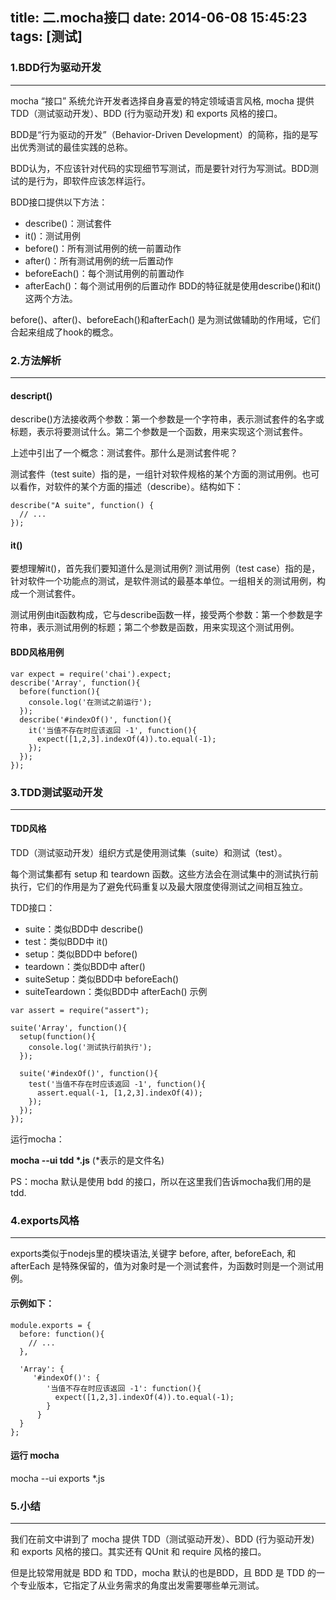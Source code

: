 title: 二.mocha接口
date: 2014-06-08 15:45:23
tags: [测试]
---

### 1.BDD行为驱动开发
---
mocha “接口” 系统允许开发者选择自身喜爱的特定领域语言风格, mocha 提供 TDD（测试驱动开发）、BDD (行为驱动开发) 和 exports 风格的接口。

BDD是“行为驱动的开发”（Behavior-Driven Development）的简称，指的是写出优秀测试的最佳实践的总称。

BDD认为，不应该针对代码的实现细节写测试，而是要针对行为写测试。BDD测试的是行为，即软件应该怎样运行。

BDD接口提供以下方法：

* describe()：测试套件
* it()：测试用例
* before()：所有测试用例的统一前置动作
* after()：所有测试用例的统一后置动作
* beforeEach()：每个测试用例的前置动作
* afterEach()：每个测试用例的后置动作
BDD的特征就是使用describe()和it() 这两个方法。

before()、after()、beforeEach()和afterEach() 是为测试做辅助的作用域，它们合起来组成了hook的概念。

### 2.方法解析
---
#### descript()
describe()方法接收两个参数：第一个参数是一个字符串，表示测试套件的名字或标题，表示将要测试什么。第二个参数是一个函数，用来实现这个测试套件。

上述中引出了一个概念：测试套件。那什么是测试套件呢？

测试套件（test suite）指的是，一组针对软件规格的某个方面的测试用例。也可以看作，对软件的某个方面的描述（describe）。结构如下：
```
describe("A suite", function() {
  // ...
});
```

#### it()
要想理解it()，首先我们要知道什么是测试用例? 测试用例（test case）指的是，针对软件一个功能点的测试，是软件测试的最基本单位。一组相关的测试用例，构成一个测试套件。

测试用例由it函数构成，它与describe函数一样，接受两个参数：第一个参数是字符串，表示测试用例的标题；第二个参数是函数，用来实现这个测试用例。

#### BDD风格用例
```
var expect = require('chai').expect;
describe('Array', function(){
  before(function(){
    console.log('在测试之前运行');
  });
  describe('#indexOf()', function(){
    it('当值不存在时应该返回 -1', function(){
      expect([1,2,3].indexOf(4)).to.equal(-1);
    });
  });
});
```

### 3.TDD测试驱动开发
---
#### TDD风格
TDD（测试驱动开发）组织方式是使用测试集（suite）和测试（test）。

每个测试集都有 setup 和 teardown 函数。这些方法会在测试集中的测试执行前执行，它们的作用是为了避免代码重复以及最大限度使得测试之间相互独立。

TDD接口：

* suite：类似BDD中 describe()
* test：类似BDD中 it()
* setup：类似BDD中 before()
* teardown：类似BDD中 after()
* suiteSetup：类似BDD中 beforeEach()
* suiteTeardown：类似BDD中 afterEach()
示例
```
var assert = require("assert");

suite('Array', function(){
  setup(function(){
    console.log('测试执行前执行');
  });
  
  suite('#indexOf()', function(){
    test('当值不存在时应该返回 -1', function(){
      assert.equal(-1, [1,2,3].indexOf(4));
    });
  });
});
```
运行mocha：

 __mocha --ui tdd *.js__ (\*表示的是文件名)

PS：mocha 默认是使用 bdd 的接口，所以在这里我们告诉mocha我们用的是tdd.

### 4.exports风格
---
exports类似于nodejs里的模块语法,关键字 before, after, beforeEach, 和 afterEach 是特殊保留的，值为对象时是一个测试套件，为函数时则是一个测试用例。

#### 示例如下：
```
module.exports = {
  before: function(){
    // ...
  }, 
  
  'Array': {
     '#indexOf()': {
        '当值不存在时应该返回 -1': function(){
          expect([1,2,3].indexOf(4)).to.equal(-1);
        }
      }
  }
};
```
#### 运行 mocha

mocha --ui exports *.js


### 5.小结
---
我们在前文中讲到了 mocha 提供 TDD（测试驱动开发）、BDD (行为驱动开发) 和 exports 风格的接口。其实还有 QUnit 和 require 风格的接口。

但是比较常用就是 BDD 和 TDD，mocha 默认的也是BDD，且 BDD 是 TDD 的一个专业版本，它指定了从业务需求的角度出发需要哪些单元测试。
